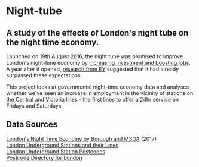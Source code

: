 # Night-tube

## A study of the effects of London's night tube on the night time economy.

Launched on 19th August 2016, the night tube was promised to improve London's night-time economy by [increasing investment and boosting jobs](http://www.cityam.com/247355/londons-night-time-economy-could-worth-30bn-and-extra-70000). A year after it opened, [research from EY](https://www.london.gov.uk/press-releases/mayoral/night-tube-boosts-londons-economy-by-171m) suggested that it had already surpassed these expectations.

This project looks at governmental night-time economy data and analyses whether we've seen an increase in employment in the vicinity of stations on the Central and Victoria lines - the first lines to offer a 24hr service on Fridays and Saturdays.

## Data Sources

[London's Night Time Economy by Borough and MSOA](https://data.london.gov.uk/dataset/london-night-time-economy) (2017)\
[London Underground Stations and their Lines](https://wiki.openstreetmap.org/wiki/List_of_London_Underground_stations) \
[London Underground Station Postcodes](https://www.doogal.co.uk/london_stations.php) \
[Postcode Directory for London](https://data.london.gov.uk/dataset/postcode-directory-for-london)
